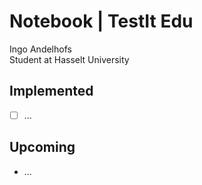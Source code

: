 # Notebook | TestIt Edu
Ingo Andelhofs  
Student at Hasselt University

## Implemented
- [ ] ...

## Upcoming
- ...